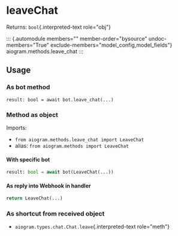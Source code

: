 # leaveChat

Returns: `bool`{.interpreted-text role="obj"}

::: {.automodule members="" member-order="bysource" undoc-members="True" exclude-members="model_config,model_fields"}
aiogram.methods.leave_chat
:::

## Usage

### As bot method

``` 
result: bool = await bot.leave_chat(...)
```

### Method as object

Imports:

-   `from aiogram.methods.leave_chat import LeaveChat`
-   alias: `from aiogram.methods import LeaveChat`

#### With specific bot

``` python
result: bool = await bot(LeaveChat(...))
```

#### As reply into Webhook in handler

``` python
return LeaveChat(...)
```

### As shortcut from received object

-   `aiogram.types.chat.Chat.leave`{.interpreted-text role="meth"}
